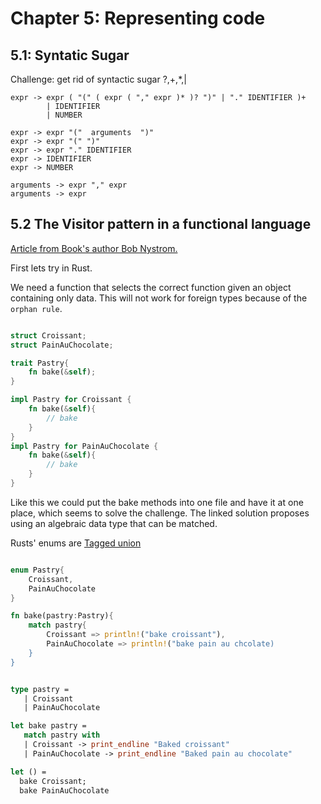 # Chapter 5: Representing code 


## 5.1: Syntatic Sugar

Challenge: get rid of syntactic sugar ?,+,*,|
```
expr -> expr ( "(" ( expr ( "," expr )* )? ")" | "." IDENTIFIER )+
        | IDENTIFIER
        | NUMBER
```

```
expr -> expr "("  arguments  ")" 
expr -> expr "(" ")" 
expr -> expr "." IDENTIFIER 
expr -> IDENTIFIER
expr -> NUMBER

arguments -> expr "," expr
arguments -> expr
```


## 5.2 The Visitor pattern in a functional language


[Article from Book's author Bob Nystrom.](https://journal.stuffwithstuff.com/2010/10/01/solving-the-expression-problem/)

First lets try in Rust. 

We need a function that selects the correct function given an object containing only data.
This will not work for foreign types because of the `orphan rule`.

``` rust

struct Croissant;
struct PainAuChocolate;

trait Pastry{
    fn bake(&self);
}

impl Pastry for Croissant {
    fn bake(&self){
        // bake
    }
}
impl Pastry for PainAuChocolate {
    fn bake(&self){
        // bake
    }
}

```

Like this we could put the bake methods into one file and have it at one place, which seems to solve the challenge.
The linked solution proposes using an algebraic data type that can be matched.

Rusts' enums are [Tagged union](https://en.wikipedia.org/wiki/Tagged_union)
```rust

enum Pastry{
    Croissant,
    PainAuChocolate
}

fn bake(pastry:Pastry){
    match pastry{
        Croissant => println!("bake croissant"),
        PainAuChocolate => println!("bake pain au chcolate)
    }
}

```

``` ocaml

type pastry = 
   | Croissant
   | PainAuChocolate

let bake pastry = 
   match pastry with 
   | Croissant -> print_endline "Baked croissant"
   | PainAuChocolate -> print_endline "Baked pain au chocolate"

let () =
  bake Croissant;
  bake PainAuChocolate

```

